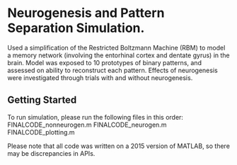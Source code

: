 # Neurogenesis and Pattern Separation Simulation.

Used a simplification of the Restricted Boltzmann Machine (RBM) to model
a memory network (involving the entorhinal cortex and dentate gyrus) in the brain.
Model was exposed to 10 prototypes of binary patterns, and assessed on ability
to reconstruct each pattern. Effects of neurogenesis were investigated through
trials with and without neurogenesis.

## Getting Started

To run simulation, please run the following files in this order:
FINALCODE_nonneurogen.m
FINALCODE_neurogen.m
FINALCODE_plotting.m

Please note that all code was written on a 2015 version of MATLAB, so there may be
discrepancies in APIs. 
